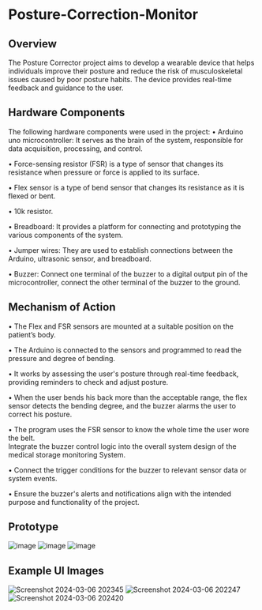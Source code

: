 # Posture-Correction-Monitor
## Overview
The Posture Corrector project aims to develop a wearable device that helps individuals improve their posture and reduce the risk of musculoskeletal issues caused by poor posture habits.  The device provides real-time feedback and guidance to the user. 

## Hardware Components
The following hardware components were used in the project: 
• Arduino uno microcontroller: It serves as the brain of the system, responsible for data acquisition, processing, and control. 

• Force-sensing resistor (FSR) is a type of sensor that changes its resistance when pressure or force is applied to its surface. 

• Flex sensor is a type of bend sensor that changes its resistance as it is flexed or bent. 

• 10k resistor. 

• Breadboard: It provides a platform for connecting and prototyping the various components of the system. 

• Jumper wires: They are used to establish connections between the Arduino, ultrasonic sensor, and breadboard. 

• Buzzer: Connect one terminal of the buzzer to a digital output pin of the microcontroller, connect the other terminal of the buzzer to the ground. 

## Mechanism of Action
• The Flex and FSR sensors are mounted at a suitable position on the patient’s body. 

• The Arduino is connected to the sensors and programmed to read the pressure and degree of bending. 

• It works by assessing the user's posture through real-time feedback, providing reminders to check and adjust posture. 

• When the user bends his back more than the acceptable range, the flex sensor detects the bending degree, and the buzzer alarms the user to correct his posture. 

• The program uses the FSR sensor to know the whole time the user wore the belt.   
Integrate the buzzer control logic into the overall system design of the medical storage monitoring System. 

• Connect the trigger conditions for the buzzer to relevant sensor data or system events. 

• Ensure the buzzer's alerts and notifications align with the intended purpose and functionality of the project. 

## Prototype
![image](https://github.com/H3SHAM03/Posture-Correction-Monitor/assets/115306247/855793dd-8b1c-419e-b97c-01d2f57e974d)
![image](https://github.com/H3SHAM03/Posture-Correction-Monitor/assets/115306247/8de058fe-6bc2-4bd1-bc0a-d2090c65fd71)
![image](https://github.com/H3SHAM03/Posture-Correction-Monitor/assets/115306247/815f3863-4c8c-497d-bf12-18f0dd156e26)

## Example UI Images
![Screenshot 2024-03-06 202345](https://github.com/H3SHAM03/Posture-Correction-Monitor/assets/115306247/96d163ca-a838-41f7-9ca4-f87477134d38)
![Screenshot 2024-03-06 202247](https://github.com/H3SHAM03/Posture-Correction-Monitor/assets/115306247/686d738f-17bf-465d-a03c-3a9c4d7bec56)
![Screenshot 2024-03-06 202420](https://github.com/H3SHAM03/Posture-Correction-Monitor/assets/115306247/fae8bea1-ea93-4b81-aeb2-83ec2e071d2d)
